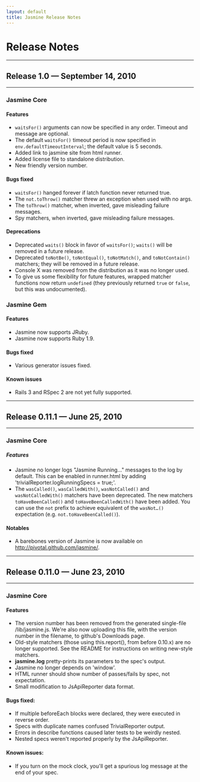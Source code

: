```yaml
---
layout: default
title: Jasmine Release Notes
---
```


# Release Notes

-----
## Release 1.0 — September 14, 2010
-----

### Jasmine Core

#### Features
<ul>
  <li><code>waitsFor()</code> arguments can now be specified in any order. Timeout and message are optional.</li>
  <li>The default <code>waitsFor()</code> timeout period is now specified in <code>env.defaultTimeoutInterval</code>; the default value is 5 seconds.</li>
  <li>Added link to jasmine site from html runner.</li>
  <li>Added license file to standalone distribution.</li>
  <li>New friendly version number.</li>
</ul>

#### Bugs fixed
<ul>
  <li><code>waitsFor()</code> hanged forever if latch function never returned true.</li>
  <li>The <code>not.toThrow()</code> matcher threw an exception when used with no args.</li>
  <li>The <code>toThrow()</code> matcher, when inverted, gave misleading failure messages.</li>
  <li>Spy matchers, when inverted, gave misleading failure messages.</li>
</ul>

#### Deprecations
<ul>
  <li>Deprecated <code>waits()</code> block in favor of <code>waitsFor()</code>; <code>waits()</code> will be removed in a future release.</li>
  <li>Deprecated <code>toNotBe()</code>, <code>toNotEqual()</code>, <code>toNotMatch()</code>, and <code>toNotContain()</code> matchers; they will be removed in a future release.</li>
  <li>Console X was removed from the distribution as it was no longer used.</li>
  <li>To give us some flexibility for future features, wrapped matcher functions now return <code>undefined</code> (they previously returned <code>true</code> or <code>false</code>, but this was undocumented).</li>
</ul>

### Jasmine Gem

#### Features
<ul>
  <li>Jasmine now supports JRuby.</li>
  <li>Jasmine now supports Ruby 1.9.</li>
</ul>

#### Bugs fixed
<ul>
  <li>Various generator issues fixed.</li>
</ul>

#### Known issues
<ul>
  <li>Rails 3 and RSpec 2 are not yet fully supported.</li>
</ul>

-----
## Release 0.11.1 — June 25, 2010
-----

### Jasmine Core

##### Features
<ul>
  <li>Jasmine no longer logs "Jasmine Running…" messages to the log by default. This can be enabled in runner.html by adding 'trivialReporter.logRunningSpecs = true;'.</li>
  <li>The <code>wasCalled()</code>, <code>wasCalledWith()</code>, <code>wasNotCalled()</code> and <code>wasNotCalledWith()</code> matchers have been deprecated. The new matchers <code>toHaveBeenCalled()</code> and <code>toHaveBeenCalledWith()</code> have been added. You can use the <code>not</code> prefix to achieve equivalent of the <code>wasNot…()</code> expectation (e.g. <code>not.toHaveBeenCalled()</code>).</li>
</ul>

#### Notables
<ul>
  <li>A barebones version of Jasmine is now available on <a href="http://pivotal.github.com/jasmine/">http://pivotal.github.com/jasmine/</a>.</li>
</ul>

-----
## Release 0.11.0 — June 23, 2010
-----
### Jasmine Core

#### Features
<ul>
  <li>The version number has been removed from the generated single-file /lib/jasmine.js. We're also now uploading this file, with the version number in the filename, to github's Downloads page.</li>
  <li>Old-style matchers (those using this.report(), from before 0.10.x) are no longer supported. See the <span class="caps">README</span> for instructions on writing new-style matchers.</li>
  <li><strong>jasmine.log</strong> pretty-prints its parameters to the spec's output.</li>
  <li>Jasmine no longer depends on 'window'.</li>
  <li><span class="caps">HTML</span> runner should show number of passes/fails by spec, not expectation.</li>
  <li>Small modification to JsApiReporter data format.</li>
</ul>

#### Bugs fixed:
<ul>
  <li>If multiple beforeEach blocks were declared, they were executed in reverse order.</li>
  <li>Specs with duplicate names confused TrivialReporter output.</li>
  <li>Errors in describe functions caused later tests to be weirdly nested.</li>
  <li>Nested specs weren't reported properly by the JsApiReporter.</li>
</ul>

#### Known issues:
<ul>
  <li>If you turn on the mock clock, you'll get a spurious log message at the end of your spec.</li>
</ul>
